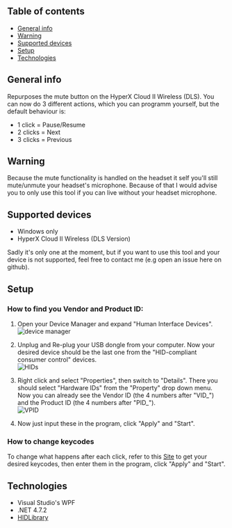## Table of contents
* [General info](#general-info)
* [Warning](#warning)
* [Supported devices](#supported-devices)
* [Setup](#setup)
* [Technologies](#technologies)
## General info
Repurposes the mute button on the HyperX Cloud II Wireless (DLS). You can now do 3 different actions, which you can programm yourself,
but the default behaviour is:
* 1 click = Pause/Resume
* 2 clicks = Next
* 3 clicks = Previous

## Warning
Because the mute functionality is handled on the headset it self you'll still mute/unmute your headset's microphone.
Because of that I would advise you to only use this tool if you can live without your headset microphone.

## Supported devices
* Windows only
* HyperX Cloud II Wireless (DLS Version)

Sadly it's only one at the moment, but if you want to use this tool and your device is not supported, feel free to contact me (e.g open an issue here on github).

## Setup
### How to find you Vendor and Product ID:
1. Open your Device Manager and expand "Human Interface Devices".\
![device manager](https://github.com/GuthiYT/hyperx/blob/main/doc/img/device_manager.png)

2. Unplug and Re-plug your USB dongle from your computer. Now your desired device should be the last one from the "HID-compliant consumer control" devices. \
![HIDs](https://github.com/GuthiYT/hyperx/blob/main/doc/img/hid.png)

3. Right click and select "Properties", then switch to "Details". There you should select "Hardware IDs" from the "Property" drop down menu. Now you can already
see the Vendor ID (the 4 numbers after "VID_") and the Product ID (the 4 numbers after "PID_"). \
![VPID](https://github.com/GuthiYT/hyperx/blob/main/doc/img/vid_pid.png)

4. Now just input these in the program, click "Apply" and "Start".

### How to change keycodes
To change what happens after each click, refer to this [Site](https://learn.microsoft.com/en-us/windows/win32/inputdev/virtual-key-codes) to get your desired
keycodes, then enter them in the program, click "Apply" and "Start".

## Technologies
* Visual Studio's WPF
* .NET 4.7.2
* [HIDLibrary](https://github.com/mikeobrien/HidLibrary)
	
